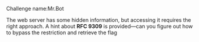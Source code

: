Challenge name:Mr.Bot

The web server has some hidden information, but accessing it requires the right approach. A hint about **RFC 9309** is provided—can you figure out how to bypass the restriction and retrieve the flag
